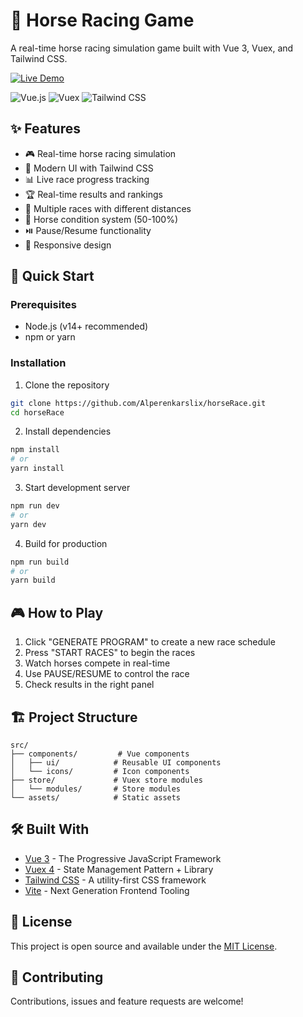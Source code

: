 # 🏇 Horse Racing Game

A real-time horse racing simulation game built with Vue 3, Vuex, and Tailwind CSS.

[![Live Demo](https://img.shields.io/badge/Live_Demo-Click_Here-blue?style=for-the-badge)](https://alperenkarslix.github.io/horseRace/)

![Vue.js](https://img.shields.io/badge/Vue.js-3.0-4FC08D?style=for-the-badge&logo=vue.js&logoColor=white)
![Vuex](https://img.shields.io/badge/Vuex-4.0-4FC08D?style=for-the-badge&logo=vue.js&logoColor=white)
![Tailwind CSS](https://img.shields.io/badge/Tailwind_CSS-38B2AC?style=for-the-badge&logo=tailwind-css&logoColor=white)

## ✨ Features

- 🎮 Real-time horse racing simulation
- 🎨 Modern UI with Tailwind CSS
- 📊 Live race progress tracking
- 🏆 Real-time results and rankings
- 🔄 Multiple races with different distances
- 🎯 Horse condition system (50-100%)
- ⏯️ Pause/Resume functionality
- 📱 Responsive design

## 🚀 Quick Start

### Prerequisites

- Node.js (v14+ recommended)
- npm or yarn

### Installation

1. Clone the repository
```bash
git clone https://github.com/Alperenkarslix/horseRace.git
cd horseRace
```

2. Install dependencies
```bash
npm install
# or
yarn install
```

3. Start development server
```bash
npm run dev
# or
yarn dev
```

4. Build for production
```bash
npm run build
# or
yarn build
```

## 🎮 How to Play

1. Click "GENERATE PROGRAM" to create a new race schedule
2. Press "START RACES" to begin the races
3. Watch horses compete in real-time
4. Use PAUSE/RESUME to control the race
5. Check results in the right panel

## 🏗️ Project Structure

```
src/
├── components/         # Vue components
│   ├── ui/            # Reusable UI components
│   └── icons/         # Icon components
├── store/             # Vuex store modules
│   └── modules/       # Store modules
└── assets/            # Static assets
```

## 🛠️ Built With

- [Vue 3](https://v3.vuejs.org/) - The Progressive JavaScript Framework
- [Vuex 4](https://vuex.vuejs.org/) - State Management Pattern + Library
- [Tailwind CSS](https://tailwindcss.com/) - A utility-first CSS framework
- [Vite](https://vitejs.dev/) - Next Generation Frontend Tooling

## 📝 License

This project is open source and available under the [MIT License](LICENSE).

## 🤝 Contributing

Contributions, issues and feature requests are welcome!
